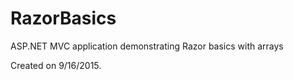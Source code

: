 # RazorBasics
ASP.NET MVC application demonstrating Razor basics with arrays

Created on 9/16/2015.

